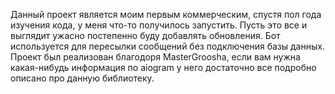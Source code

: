 Данный проект является моим первым коммерческим, спустя пол года изучения кода, у меня что-то получилось запустить.
Пусть это все и выглядит ужасно постепенно буду добавлять обновления.
Бот используется для пересылки сообщений без подключения базы данных.
Проект был реализован благодоря MasterGroosha, если вам нужна какая-нибудь информация по aiogram у него достаточно все подробно описано про данную библиотеку.
